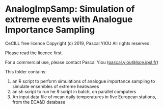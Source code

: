 # AnalogImpSamp: Simulation of extreme events with Analogue Importance Sampling
CeCILL free licence
Copyright (c) 2019, Pascal YIOU
All rights reserved.

Please read the licence first.

For a commercial use, please contact Pascal Yiou (pascal.yiou@lsce.ipsl.fr)

This folder contains:
1. an R script to perform simulations of analogue importance sampling to simulate ensembles of extreme heatwaves
2. an sh script to run he R script in batch, on parallel computers
3. An input data file of mean daily temperatures in five European stations, from the ECA&D database
